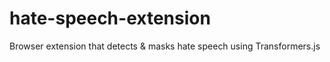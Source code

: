 # hate-speech-extension
Browser extension that detects &amp; masks hate speech using Transformers.js
